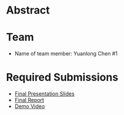 # Abstract


# Team

* Name of team member: Yuanlong Chen \#1 


# Required Submissions

* [Final Presentation Slides](https://docs.google.com/presentation/d/1xzd-4Lvj697t_955xlcXllmiTQB8dc0Xl4lTnfAXUJA/edit?usp=sharing)
* [Final Report](report.md)
* [Demo Video](https://drive.google.com/file/d/1UJw4sF4zUcUYsoU1NJBmmMxS5ZUQhkQN/view?usp=sharing)
